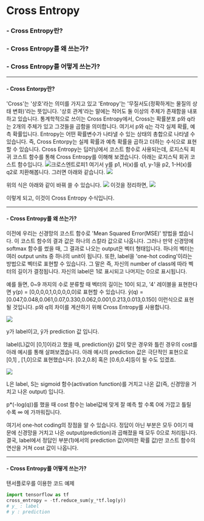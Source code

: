 
Cross Entropy
=======
### - Cross Entropy란?
### - Cross Entropy를 왜 쓰는가?
### - Cross Entropy를 어떻게 쓰는가?
-------------------------
#### - Cross Entorpy란?

'Cross'는 '상호'라는 의미를 가지고 있고 'Entropy'는 '무질서도(정확하게는 물질의 상태 변화)'라는 뜻입니다. '상호 관계'라는 말에는 적어도 둘 이상의 주체가 존재함을 내포하고 있습니다. 통계학적으로 쓰이는 Cross Entropy에서, Cross는 확률분포 p와 q라는 2개의 주체가 있고 그것들을 곱함을 의미합니다. 여기서 p와 q는 각각 실제 확률, 예측 확률입니다. Entropy는 어떤 확률변수가 나타낼 수 있는 상태의 총합으로 나타낼 수 있습니다. 즉, Cross Entorpy는 실제 확률과 예측 확률을 곱하고 더하는 수식으로 표현할 수 있습니다. Cross Entropy는 딥러닝에서 코스트 함수로 사용되는데, 로지스틱 회귀 코스트 함수를 통해 Cross Entropy를 이해해 보겠습니다. 아래는 로지스틱 회귀 코스트 함수입니다.
![크로스엔트로피1](http://cfile3.uf.tistory.com/image/2568B7345945DCC90A0486)
여기서 y를 p1, H(x)를 q1, y-1을 p2, 1-H(x)를 q2로 치환해봅니다. 그러면 아래와 같습니다.
![](http://cfile2.uf.tistory.com/image/2764783A5945DD01041589)

위의 식은 아래와 같이 바꿔 쓸 수 있습니다.
![](http://cfile4.uf.tistory.com/image/241F92335945DD1123F8C4)
이것을 정리하면,
![](http://cfile28.uf.tistory.com/image/21323A395945DD201B6066)

이렇게 되고, 이것이 Cross Entropy 수식입니다.

------------
#### - Cross Entropy를 왜 쓰는가?

  이전에 우리는 신경망의 코스트 함수로 'Mean Squared Error(MSE)' 방법을 썼습니다. 이 코스트 함수의 결과 값은 하나의 스칼라 값으로 나옵니다. 그러나 만약 신경망에 softmax 함수를 썼을 때, 그 결과로 나오는 output은 벡터 형태입니다. 하나의 벡터는 여러 output units 중 하나의 unit이 됩니다. 또한, label을 'one-hot coding'이라는 방법으로 벡터로 표현할 수 있습니다. 그 말은 즉, 자신의 number of class에 따라 벡터의 길이가 결정됩니다. 자신의 label은 1로 표시되고 나머지는 0으로 표시됩니다. 

  예를 들면, 0~9 까지의 수로 분류할 때 벡터의 길이는 10이 되고, '4' 레이블을 표현한다면 y(p) = [0,0,0,0,1,0,0,0,0,0]로 표현할 수 있습니다. ŷ(q) = [0.047,0.048,0.061,0.07,0.330,0.062,0.001,0.213,0.013,0.150] 이런식으로 표현될 것입니다. p와 q의 차이를 계산하기 위해 Cross Entropy를 사용합니다.

![](https://cdn-images-1.medium.com/max/1600/0*YRAt7P06fL7TObX-.png)

y가 label이고, ŷ가 prediction 값 입니다.

label(L)값이 [0,1]이라고 했을 때, prediction(ŷ) 값이 맞은 경우와 틀린 경우의 cost를 아래 예시를 통해 살펴보겠습니다. 아래 예시의 prediction 값은 극단적인 표현으로 [0,1] , [1,0]으로 표현했습니다. [0.2,0.8] 혹은 [0.6,0.4]등이 될 수도 있겠죠.

![](http://cfile23.uf.tistory.com/image/243B804E579806C11E2A8F)

L은 label, S는 sigmoid 함수(activation function)를 거치고 나온 값(즉, 신경망을 거치고 나온 output) 입니다.

p*(-log(q))를 했을 때 cost 함수는 label값에 맞게 잘 예측 할 수록 0에 가깝고 틀릴 수록 ∞ 에 가까워집니다. 

여기서 one-hot coding의 장점을 알 수 있습니다. 정답이 아닌 부분은 모두 0이기 때문에 신경망을 거치고 나온 output(prediction)과 곱해졌을 때 모두 0으로 처리됩니다. 결국, label에서 정답인 부분(1)에서의 prediction 값(어떠한 확률 값)만 코스트 함수의 연산을 거쳐 cost 값이 나옵니다.

--------
#### - Cross Entropy를 어떻게 쓰는가?

텐서플로우를 이용한 코드 예제


```python
import tensorflow as tf
cross_entropy = -tf.reduce_sum(y_*tf.log(y))
# y_ : label
# y : prediction
```
